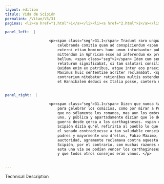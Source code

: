 ```yaml
---
layout: edition
titulo: Vida de Scipión
permalink: /Vitae/VS/31
paginas: <li><a href="1.html">1</a></li><li><a href="2.html">2</a></li><li><a href="3.html">3</a></li><li><a href="4.html">4</a></li><li><a href="5.html">5</a></li><li><a href="6.html">6</a></li><li><a href="7.html">7</a></li><li><a href="8.html">8</a></li><li><a href="9.html">9</a></li><li><a href="10.html">10</a></li><li><a href="11.html">11</a></li><li><a href="12.html">12</a></li><li><a href="13.html">13</a></li><li><a href="14.html">14</a></li><li><a href="15.html">15</a></li><li><a href="16.html">16</a></li><li><a href="17.html">17</a></li><li><a href="18.html">18</a></li><li><a href="19.html">19</a></li><li><a href="20.html">20</a></li><li><a href="21.html">21</a></li><li><a href="22.html">22</a></li><li><a href="23.html">23</a></li><li><a href="24.html">24</a></li><li><a href="25.html">25</a></li><li><a href="26.html">26</a></li><li><a href="27.html">27</a></li><li><a href="28.html">28</a></li><li><a href="29.html">29</a></li><li><a href="30.html">30</a></li><li><a href="31.html">31</a></li><li><a href="32.html">32</a></li><li><a href="33.html">33</a></li><li><a href="34.html">34</a></li><li><a href="35.html">35</a></li><li><a href="36.html">36</a></li><li><a href="37.html">37</a></li><li><a href="38.html">38</a></li><li><a href="39.html">39</a></li><li><a href="40.html">40</a></li><li><a href="41.html">41</a></li><li><a href="42.html">42</a></li><li><a href="43.html">43</a></li><li><a href="44.html">44</a></li><li><a href="45.html">45</a></li><li><a href="46.html">46</a></li><li><a href="47.html">47</a></li><li><a href="48.html">48</a></li><li><a href="49.html">49</a></li><li><a href="50.html">50</a></li><li><a href="51.html">51</a></li><li><a href="52.html">52</a></li><li><a href="53.html">53</a></li><li><a href="54.html">54</a></li><li><a href="55.html">55</a></li><li><a href="56.html">56</a></li><li><a href="57.html">57</a></li><li><a href="58.html">58</a></li><li><a href="59.html">59</a></li><li><a href="60.html">60</a></li><li><a href="61.html">61</a></li><li><a href="62.html">62</a></li><li><a href="63.html">63</a></li><li><a href="64.html">64</a></li><li><a href="65.html">65</a></li><li><a href="66.html">66</a></li><li><a href="67.html">67</a></li><li><a href="68.html">68</a></li><li><a href="69.html">69</a></li><li><a href="70.html">70</a></li><li><a href="71.html">71</a></li><li><a href="72.html">72</a></li><li><a href="73.html">73</a></li><li><a href="74.html">74</a></li>

panel_left:  |

                    <p><span class="seg">31.1</span> Tradunt raro unquam frequentiorem multitudinem non tam ad
                        celebranda comitia quam ad conspiciendum <span class="tooltip">P.<span class="tooltiptext">publicum <span class="siglas">U</span> </span></span> Cornelium Scipionem Romam uenisse. Itaque non solum quirites, sed
                        externi etiam homines hunc unum intuebantur publice, priuatimque dicebant
                        mittendum in Aphricam esse ad inferendum ex propinquo Carthaginensibus
                        bellum. <span class="seg">2</span> Idem cum sentiret Scipio, de hac re ad populum se
                        relaturum significabat, si tam salutari consilio aduersaretur senatus.
                        Quidam enim ex patribus, atque inter eos praecipuae auctoritatis Fabius
                        Maximus huic sententiae acriter reclamabat. <span class="seg">3</span> Scipio in
                        contrarium nitebatur rationibus multis ostendens hac una uia superari Poenos
                        et Hannibalem deduci ex Italia posse, caetera uana esse consilia.</p>
                

panel_right:  |

                    <p><span class="seg">31.1</span> Dizen que nunca tan espessa muchedumbre vino a Roma, no tanto
                        para çelebrar los comicios, como por mirar a Publio Cornelio Scipión. Assí
                        que no sólamente los romanos, mas aun los ombres estranjeros miravan a este
                        uno, y pública y apartadamente dizían que le devían embiar en África a fazer
                        guerra desde çerca a los carthagineses. <span class="seg">2</span> Sentiendo aquesto,
                        Scipión dizía qu'él refiriría al pueblo lo que en esto se deviesse fazer, si
                        el senado contradixesse a tan saludable consejo. Porque algunos de los
                        padres y mayormente uno d'ellos, Fabio Máximo, varón de principal
                        auctoridad, agramente reclamava contra aquesta sentencia. <span class="seg">3</span> Y
                        Scipión, por el contrario, con muchas razones contendía y mostrava que por
                        esta una vía se podían vencer los carthagineses y sacarse Hanníbal de Ytalia
                        y que todos otros consejos eran vanos. </p>
                

---
```


Technical Description 